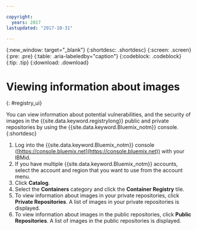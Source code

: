 ```yaml
---

copyright:
  years: 2017
lastupdated: "2017-10-31"

---
```


{:new_window: target="_blank"}
{:shortdesc: .shortdesc}
{:screen: .screen}
{:pre: .pre}
{:table: .aria-labeledby="caption"}
{:codeblock: .codeblock}
{:tip: .tip}
{:download: .download}


# Viewing information about images
{: #registry_ui}

You can view information about potential vulnerabilities, and the security of images in the {{site.data.keyword.registrylong}} public and private repositories by using the {{site.data.keyword.Bluemix_notm}} console.
{:shortdesc}

1.  Log into the {{site.data.keyword.Bluemix_notm}} console ([https://console.bluemix.net](https://console.bluemix.net)) with your IBMid.
2.  If you have multiple {{site.data.keyword.Bluemix_notm}} accounts, select the account and region that you want to use from the account menu.
3.  Click **Catalog**.
4.  Select the **Containers** category and click the **Container Registry** tile.
5.  To view information about images in your private repositories, click **Private Repositories**. A list of images in your private repositories is displayed.
6.  To view information about images in the public repositories, click **Public Repositories**. A list of images in the public repositories is displayed.
